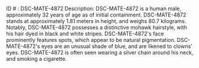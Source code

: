 ID # : DSC-MATE-4872
Description: DSC-MATE-4872 is a human male, approximately 32 years of age as of initial containment. DSC-MATE-4872 stands at approximately 1.81 meters in height, and weighs 80.7 kilograms. Notably, DSC-MATE-4872 possesses a distinctive mohawk hairstyle, with his hair dyed in black and white stripes. DSC-MATE-4872's face prominently features spots, which appear to be natural pigmentation. DSC-MATE-4872's eyes are an unusual shade of blue, and are likened to clowns' eyes. DSC-MATE-4872 is often seen wearing a silver chain around his neck, and smoking a cigarette.